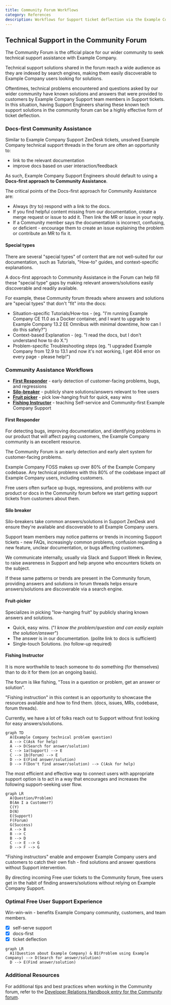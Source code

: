 ```yaml
---
title: Community Forum Workflows
category: References
description: Workflows for Support ticket deflection via the Example Company Community Forum.
---
```


## Technical Support in the Community Forum

The Community Forum is the official place for our wider community to seek technical support assistance with Example Company.

Technical support solutions shared in the forum reach a wide audience as they are indexed by search engines, making them easily discoverable to Example Company users looking for solutions.

Oftentimes, technical problems encountered and questions asked by our wider community have known solutions and answers that were provided to customers by Example Company Support team members in Support tickets. In this situation, having Support Engineers sharing these known tech support solutions in the community forum can be a highly effective form of ticket deflection.

### Docs-first Community Assistance

Similar to Example Company Support ZenDesk tickets, unsolved Example Company technical support threads in the forum are often an opportunity to:

- link to the relevant documentation
- improve docs based on user interaction/feedback

As such, Example Company Support Engineers should default to using a **Docs-first approach to Community Assistance**.

The critical points of the Docs-first approach for Community Assistance are:

- Always (try to) respond with a link to the docs.
- If you find helpful content missing from our documentation, create a merge request or issue to add it. Then link the MR or issue in your reply.
- If a Community member says the documentation is incorrect, confusing, or deficient - encourage them to create an issue explaining the problem or contribute an MR to fix it.

#### Special types

There are several "special types" of content that are not well-suited for our documentation, such as Tutorials, "How-to" guides, and context-specific explanations.

A docs-first approach to Community Assistance in the Forum can help fill these "special type" gaps by making relevant answers/solutions easily discoverable and readily available.

For example, these Community forum threads where answers and solutions are "special types" that don't "fit" into the docs:

- Situation-specific Tutorials/How-tos - (eg. "I'm running Example Company CE 11.0 as a Docker container, and I want to upgrade to Example Company 13.2 EE Omnibus with minimal downtime, how can I do this safely?")
- Context-based Explanation - (eg. "I read the docs, but I don't understand how to do X.")
- Problem-specific Troubleshooting steps (eg. "I upgraded Example Company from 12.9 to 13.1 and now it's not working, I get 404 error on every page - please help!")

### Community Assistance Workflows

- **[First Responder](#first-responder)** - early detection of customer-facing problems, bugs, and regressions
- **[Silo-breaker](#silo-breaker)** - publicly share solutions/answers relevant to free users
- **[Fruit picker](#fruit-picker)** - pick low-hanging fruit for quick, easy wins
- **[Fishing Instructor](#fishing-instructor)** - teaching Self-service and Community-first Example Company Support

#### First Responder

For detecting bugs, improving documentation, and identifying problems in our product that will affect paying customers, the Example Company community is an excellent resource.

The Community Forum is an early detection and early alert system for customer-facing problems.

Example Company FOSS makes up over 80% of the Example Company codebase. Any technical problems with this 80% of the codebase impact *all* Example Company users, including customers.

Free users often surface up bugs, regressions, and problems with our product or docs in the Community forum before we start getting support tickets from customers about them.

#### Silo breaker

Silo-breakers take common answers/solutions in Support ZenDesk and ensure they're available and discoverable to all Example Company users.

Support team members may notice patterns or trends in incoming Support tickets - new FAQs, increasingly common problems, confusion regarding a new feature, unclear documentation, or bugs affecting customers.

We communicate internally, usually via Slack and Support Week in Review, to raise awareness in Support and help anyone who encounters tickets on the subject.

If these same patterns or trends are present in the Community forum, providing answers and solutions in forum threads helps ensure answers/solutions are discoverable via a search engine.

#### Fruit-picker

Specializes in picking "low-hanging fruit" by publicly sharing known answers and solutions.

- Quick, easy wins. ("*I know the problem/question and can easily explain the solution/answer*")
- The answer is in our documentation. (polite link to docs is sufficient)
- Single-touch Solutions. (no follow-up required)

#### Fishing Instructor

It is more worthwhile to teach someone to do something (for themselves) than to do it for them (on an ongoing basis).

The forum is like fishing, "Toss in a question or problem, get an answer or solution".

"Fishing instruction" in this context is an opportunity to showcase the resources available and how to find them. (docs, issues, MRs, codebase, forum threads).

Currently, we have a lot of folks reach out to Support without first looking for easy answers/solutions.

```mermaid
graph TD
  A(Example Company technical problem question)
  A --> C(Ask for help)
  A --> D(Search for answer/solution)
  C --> 1a(Support) --> E
  C --> 1b(Forum) --> E
  D --> E(Find answer/solution)
  D --> F(Don't find answer/solution) --> C(Ask for help)
```

The most efficient and effective way to connect users with appropriate support option is to act in a way that encourages and increases the following support-seeking user flow.

```mermaid
graph LR
  A(Question/Problem)
  B(Am I a Customer?)
  C(Y)
  D(N)
  E(Support)
  F(Forum)
  G(Success)
  A --> B
  B --> C
  B --> D
  C --> E --> G
  D --> F --> G
```

"Fishing instructors" enable and empower Example Company users and customers to catch their own fish - find solutions and answer questions without Support intervention.

By directing incoming Free user tickets to the Community forum, free users get in the habit of finding answers/solutions without relying on Example Company Support.

### Optimal Free User Support Experience

Win-win-win - benefits Example Company community, customers, and team members.

- [x] self-serve support
- [x] docs-first
- [x] ticket deflection

```mermaid
graph LR
  A1(Question about Example Company) & B1(Problem using Example Company) --> D(Search for answer/solution)
  D --> E(Find answer/solution)
```

### Additional Resources

For additional tips and best practices when working in the Community forum, refer to the [Developer Relations Handbook entry for the Community forum](/handbook/marketing/developer-relations/workflows-tools/forum/).
